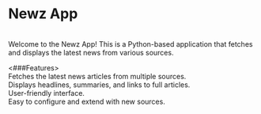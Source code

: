 
<h1> Newz App </h1>
<br>
Welcome to the Newz App! This is a Python-based application that fetches and displays the latest news from various sources.

<###Features>
<br>
Fetches the latest news articles from multiple sources.
<br>
Displays headlines, summaries, and links to full articles.
<br>
User-friendly interface.
<br>
Easy to configure and extend with new sources.